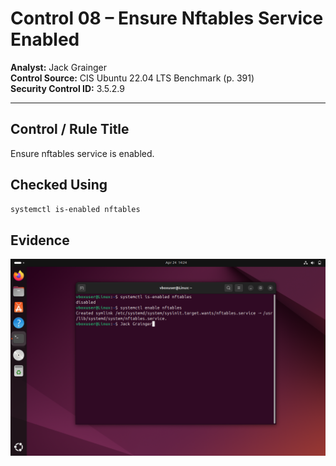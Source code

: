 
# Control 08 – Ensure Nftables Service Enabled

**Analyst:** Jack Grainger  
**Control Source:** CIS Ubuntu 22.04 LTS Benchmark (p. 391)  
**Security Control ID:** 3.5.2.9  

---

## Control / Rule Title
Ensure nftables service is enabled.

## Checked Using
```bash
systemctl is-enabled nftables


```
## Evidence
![Nftables enabled](../docs/screenshots/CIS_Linux_2.0.png)
